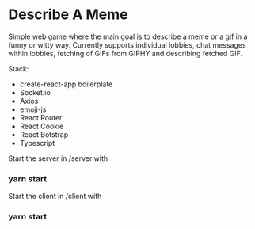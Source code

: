 # Describe A Meme

Simple web game where the main goal is to describe a meme or a gif in a funny or witty way. Currently supports individual lobbies, chat messages within lobbies, fetching of GIFs from GIPHY and describing fetched GIF.

Stack:
- create-react-app boilerplate
- Socket.io
- Axios
- emoji-js
- React Router
- React Cookie
- React Botstrap
- Typescript

Start the server in /server with
### yarn start

Start the client in /client with
### yarn start
